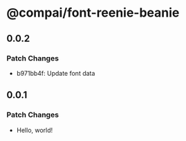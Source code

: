 # @compai/font-reenie-beanie

## 0.0.2

### Patch Changes

- b971bb4f: Update font data

## 0.0.1

### Patch Changes

- Hello, world!
